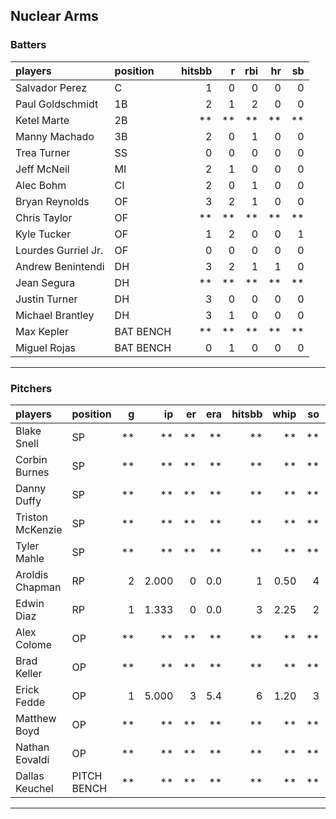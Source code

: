 ## Nuclear Arms

### Batters

 
|players             |position  | hitsbb|  r| rbi| hr| sb| 
|:-------------------|:---------|------:|--:|---:|--:|--:| 
|Salvador Perez      |C         |      1|  0|   0|  0|  0| 
|Paul Goldschmidt    |1B        |      2|  1|   2|  0|  0| 
|Ketel Marte         |2B        |     **| **|  **| **| **| 
|Manny Machado       |3B        |      2|  0|   1|  0|  0| 
|Trea Turner         |SS        |      0|  0|   0|  0|  0| 
|Jeff McNeil         |MI        |      2|  1|   0|  0|  0| 
|Alec Bohm           |CI        |      2|  0|   1|  0|  0| 
|Bryan Reynolds      |OF        |      3|  2|   1|  0|  0| 
|Chris Taylor        |OF        |     **| **|  **| **| **| 
|Kyle Tucker         |OF        |      1|  2|   0|  0|  1| 
|Lourdes Gurriel Jr. |OF        |      0|  0|   0|  0|  0| 
|Andrew Benintendi   |DH        |      3|  2|   1|  1|  0| 
|Jean Segura         |DH        |     **| **|  **| **| **| 
|Justin Turner       |DH        |      3|  0|   0|  0|  0| 
|Michael Brantley    |DH        |      3|  1|   0|  0|  0| 
|Max Kepler          |BAT BENCH |     **| **|  **| **| **| 
|Miguel Rojas        |BAT BENCH |      0|  1|   0|  0|  0| 


* * *

### Pitchers

 
|players          |position    |  g|    ip| er| era| hitsbb| whip| so|  w| sv| 
|:----------------|:-----------|--:|-----:|--:|---:|------:|----:|--:|--:|--:| 
|Blake Snell      |SP          | **|    **| **|  **|     **|   **| **| **| **| 
|Corbin Burnes    |SP          | **|    **| **|  **|     **|   **| **| **| **| 
|Danny Duffy      |SP          | **|    **| **|  **|     **|   **| **| **| **| 
|Triston McKenzie |SP          | **|    **| **|  **|     **|   **| **| **| **| 
|Tyler Mahle      |SP          | **|    **| **|  **|     **|   **| **| **| **| 
|Aroldis Chapman  |RP          |  2| 2.000|  0| 0.0|      1| 0.50|  4|  0|  2| 
|Edwin Diaz       |RP          |  1| 1.333|  0| 0.0|      3| 2.25|  2|  0|  0| 
|Alex Colome      |OP          | **|    **| **|  **|     **|   **| **| **| **| 
|Brad Keller      |OP          | **|    **| **|  **|     **|   **| **| **| **| 
|Erick Fedde      |OP          |  1| 5.000|  3| 5.4|      6| 1.20|  3|  0|  0| 
|Matthew Boyd     |OP          | **|    **| **|  **|     **|   **| **| **| **| 
|Nathan Eovaldi   |OP          | **|    **| **|  **|     **|   **| **| **| **| 
|Dallas Keuchel   |PITCH BENCH | **|    **| **|  **|     **|   **| **| **| **| 


* * *


